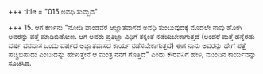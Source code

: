 +++
title = "015 ಅವಧಿ ತುಮ್ಬದ"

+++
15. ಆಗ ಕರ್ಣನು  "ನೋಡಿ ಪಾಂಡವರ ಆಜ್ಞಾತವಾಸದ ಅವಧಿ ತುಂಬುವುದಕ್ಕೆ ಮೊದಲೇ ನಾವು ಹೋಗಿ ಅವರನ್ನು ಪತ್ತೆ ಮಾಡಿಬಿಡೋಣ. ಆಗ ಅವರು ಪ್ರತಿಜ್ಞಾ ವಿಧಿಗೆ ತಕ್ಕಂತೆ ನಡೆಯಬೇಕಾಗುತ್ತದೆ (ಅಂದರೆ ಮತ್ತೆ ಹನ್ನೆರಡು ವರ್ಷ ವನವಾಸ ಒಂದು ವರ್ಷದ ಅಜ್ಞಾತವಾಸದ ಕಾರ್ಯ ನಡೆಸಬೇಕಾಗುತ್ತದೆ) ಈಗ ನಾನು ಅವರನ್ನು ಹೇಗೆ ಪತ್ತೆ ಹಚ್ಚಬಹುದು ಎಂಬುದನ್ನು ಹೇಳುತ್ತೇನೆ ಆ ಮಂತ್ರ ನನಗೆ ಗೊತ್ತಿದೆ" ಎಂದು ಕೌರವನಿಗೆ ಹೇಳಿ, ಮುಂದಿನ ಕಾರ್ಯವನ್ನು ಸೂಚಿಸಿದ.